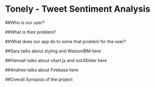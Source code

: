 # Tonely - Tweet Sentiment Analysis

##Who is our user?

##What is their problem?

##What does our app do to solve that problem for the user?

##Sara talks about styling and WatsonIBM here

##Hannah talks about chart.js and noUISlider here

##Andrew talks about Firebase here

##Overall Synopsis of the project